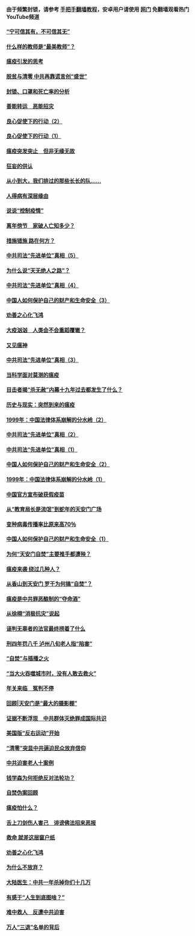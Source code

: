 #### 由于频繁封锁，请参考 [手把手翻墙教程](https://github.com/gfw-breaker/guides/wiki/)，安卓用户请使用 [网门](https://github.com/gfw-breaker/nogfw/blob/master/dl.md?t=03101100) 免翻墙观看热门YouTube频道 

#### [“宁可信其有，不可信其无”](../pages/19/421691.md?t=03101100) 

#### [什么样的教师是“最美教师”？](../pages/19/421755.md?t=03101100) 

#### [瘟疫引发的思考](../pages/19/421594.md?t=03101100) 

#### [脱贫与清零 中共再靠谎言创“盛世”](../pages/19/421590.md?t=03101100) 

#### [封锁、口罩和死亡率的分析](../pages/19/421495.md?t=03101100) 

#### [善能转运　恶能招灾](../pages/19/421334.md?t=03101100) 

#### [良心促使下的行动（2）](../pages/19/421361.md?t=03101100) 

#### [良心促使下的行动（1）](../pages/19/421302.md?t=03101100) 

#### [瘟疫突发突止　但非无缘无故](../pages/19/421281.md?t=03101100) 

#### [狂妄的供认](../pages/19/421199.md?t=03101100) 

#### [从小到大，我们排过的那些长长的队……](../pages/19/421243.md?t=03101100) 

#### [人得病有深层缘由](../pages/19/420864.md?t=03101100) 

#### [说说“控制疫情”](../pages/19/420831.md?t=03101100) 

#### [离年傍节　家破人亡知多少？](../pages/19/420563.md?t=03101100) 

#### [措施错施  路在何方？](../pages/19/420076.md?t=03101100) 

#### [中共司法“先进单位”真相（5）](../pages/19/419453.md?t=03101100) 

#### [为什么说“天无绝人之路”？](../pages/19/419618.md?t=03101100) 

#### [中共司法“先进单位”真相（4）](../pages/19/419452.md?t=03101100) 

#### [中国人如何保护自己的财产和生命安全（3）](../pages/19/419405.md?t=03101100) 

#### [劝善之心化飞鸿](../pages/19/418758.md?t=03101100) 

#### [大疫汹汹　人类会不会重蹈覆辙？](../pages/19/419691.md?t=03101100) 

#### [又见瘟神](../pages/19/419225.md?t=03101100) 

#### [中共司法“先进单位”真相（3）](../pages/19/419451.md?t=03101100) 

#### [当科学面对莫测的瘟疫](../pages/19/419625.md?t=03101100) 

#### [目击者揭“杀无赦”内幕十九年过去都发生了什么？](../pages/19/419617.md?t=03101100) 

#### [历史与现实：突然到来的瘟疫](../pages/19/419619.md?t=03101100) 

#### [1999年：中国法律体系崩解的分水岭（2）](../pages/19/419455.md?t=03101100) 

#### [中共司法“先进单位”真相（2）](../pages/19/419450.md?t=03101100) 

#### [中共司法“先进单位”真相（1）](../pages/19/419449.md?t=03101100) 

#### [中国人如何保护自己的财产和生命安全（2）](../pages/19/419404.md?t=03101100) 

#### [1999年：中国法律体系崩解的分水岭（1）](../pages/19/419454.md?t=03101100) 

#### [中国官方宣布破获假疫苗](../pages/19/419504.md?t=03101100) 

#### [从“教育局长是流氓”到蛇年的天安门广场](../pages/19/419470.md?t=03101100) 

#### [变种病毒传播率比原来高70％](../pages/19/419456.md?t=03101100) 

#### [中国人如何保护自己的财产和生命安全（1）](../pages/19/419403.md?t=03101100) 

#### [为何“天安门自焚”主要推手都遭殃？](../pages/19/419348.md?t=03101100) 

#### [瘟疫来袭 绕过几种人？](../pages/19/419349.md?t=03101100) 

#### [从香山到天安门 罗干为何搞“自焚”？](../pages/19/419270.md?t=03101100) 

#### [瘟疫是中共罪恶酿制的“夺命酒”](../pages/19/419223.md?t=03101100) 

#### [从徐栩“消极抗灾”说起](../pages/19/419224.md?t=03101100) 

#### [诬判无辜者的法官最终捞着了什么](../pages/19/419268.md?t=03101100) 

#### [刑四年罚八千 泸州八旬老人指“陷害”](../pages/19/419232.md?t=03101100) 

#### [“自焚”与插播之火](../pages/19/419226.md?t=03101100) 

#### [“当大火吞噬城市时，没有人敢去救火”](../pages/19/419077.md?t=03101100) 

#### [年关来临　冤判不停](../pages/19/419093.md?t=03101100) 

#### [回顾|天安门是“最大的摄影棚”](../pages/19/380866.md?t=03101100) 

#### [证据不断浮现　中共群体灭绝罪成国际共识](../pages/19/419031.md?t=03101100) 

#### [美国版“反右运动”开始](../pages/19/419030.md?t=03101100) 

#### [“清零”突显中共逼迫民众放弃信仰](../pages/19/418995.md?t=03101100) 

#### [中共迫害老人十案例](../pages/19/418831.md?t=03101100) 

#### [钱学森为何拒绝反对法轮功？](../pages/19/418905.md?t=03101100) 

#### [自焚伪案回顾](../pages/19/418799.md?t=03101100) 

#### [瘟疫怕什么？](../pages/19/418800.md?t=03101100) 

#### [舌上刀剑伤人害己　诽谤佛法招来恶报](../pages/19/418731.md?t=03101100) 

#### [救命 就差这层窗户纸](../pages/19/418706.md?t=03101100) 

#### [劝善之心化飞鸿](../pages/19/416766.md?t=03101100) 

#### [为什么不放弃？](../pages/19/418691.md?t=03101100) 

#### [大陆医生：中共一年杀掉你们十几万](../pages/19/418670.md?t=03101100) 

#### [有感于“人生到底图啥？”](../pages/19/418624.md?t=03101100) 

#### [难中救人　反遭中共迫害](../pages/19/418414.md?t=03101100) 

#### [万人“三退”名单的背后](../pages/19/418505.md?t=03101100) 


